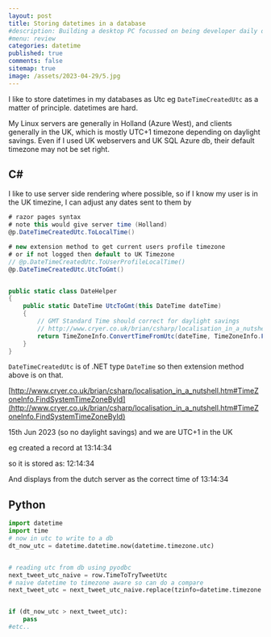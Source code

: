 ```yaml
---
layout: post
title: Storing datetimes in a database 
#description: Building a desktop PC focussed on being developer daily driver.
#menu: review
categories: datetime
published: true 
comments: false     
sitemap: true
image: /assets/2023-04-29/5.jpg
---
```


<!-- [![alt text](/assets/2023-04-29/7.jpg "email"){:width="800px"}](/assets/2023-04-29/7.jpg) -->

I like to store datetimes in my databases as Utc eg `DateTimeCreatedUtc` as a matter of principle. datetimes are hard.

My Linux servers are generally in Holland (Azure West), and clients generally in the UK, which is mostly UTC+1 timezone depending on daylight savings. Even if I used UK webservers and UK SQL Azure db, their default timezone may not be set right.

## C#

I like to use server side rendering where possible, so if I know my user is in the UK timezine, I can adjust any dates sent to them by

```c#
# razor pages syntax
# note this would give server time (Holland)
@p.DateTimeCreatedUtc.ToLocalTime() 

# new extension method to get current users profile timezone
# or if not logged then default to UK Timezone
// @p.DateTimeCreatedUtc.ToUserProfileLocalTime() 
@p.DateTimeCreatedUtc.UtcToGmt() 


public static class DateHelper
{
    public static DateTime UtcToGmt(this DateTime dateTime)
    {
        // GMT Standard Time should correct for daylight savings
        // http://www.cryer.co.uk/brian/csharp/localisation_in_a_nutshell.htm#daylight_saving
        return TimeZoneInfo.ConvertTimeFromUtc(dateTime, TimeZoneInfo.FindSystemTimeZoneById("GMT Standard Time"));
    }
}
```

`DateTimeCreatedUtc` is of .NET type `DateTime` so then extension method above is on that.


[http://www.cryer.co.uk/brian/csharp/localisation_in_a_nutshell.htm#TimeZoneInfo.FindSystemTimeZoneById](http://www.cryer.co.uk/brian/csharp/localisation_in_a_nutshell.htm#TimeZoneInfo.FindSystemTimeZoneById)

15th Jun 2023 (so no daylight savings) and we are UTC+1 in the UK

eg created a record at 13:14:34

so it is stored as: 12:14:34

And displays from the dutch server as the correct time of 13:14:34

## Python

```py
import datetime
import time
# now in utc to write to a db
dt_now_utc = datetime.datetime.now(datetime.timezone.utc)


# reading utc from db using pyodbc
next_tweet_utc_naive = row.TimeToTryTweetUtc
# naive datetime to timezone aware so can do a compare
next_tweet_utc = next_tweet_utc_naive.replace(tzinfo=datetime.timezone.utc)


if (dt_now_utc > next_tweet_utc):
    pass
#etc..
```



